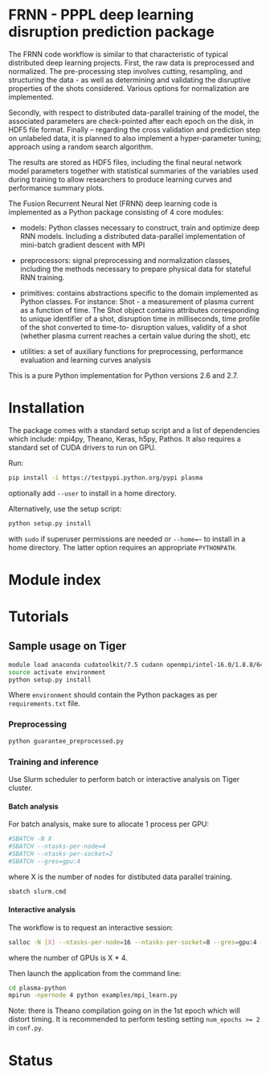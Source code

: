 FRNN - PPPL deep learning disruption prediction package
=======================================================

The FRNN code workflow is similar to that characteristic of typical distributed deep learning projects.
First, the raw data is preprocessed and normalized. The pre-processing step involves cutting, resampling, 
and structuring the data - as well as determining and validating the disruptive properties of
the shots considered. Various options for normalization are implemented. 

Secondly, with respect to distributed data-parallel training of the model, the associated parameters are check-pointed after each epoch on the disk, in HDF5 file format. Finally – regarding the cross validation and prediction step on
unlabeled data, it is planned to also implement a hyper-parameter tuning; approach using a random search algorithm.

The results are stored as HDF5 files, including the final neural network model parameters together with
statistical summaries of the variables used during training to allow researchers to produce learning
curves and performance summary plots.

The Fusion Recurrent Neural Net (FRNN) deep learning code is implemented as a Python package
consisting of 4 core modules:

- models: Python classes necessary to construct, train and optimize deep RNN models. Including a distributed data-parallel implementation of mini-batch gradient descent with MPI

- preprocessors: signal preprocessing and normalization classes, including the methods necessary to prepare physical data for stateful RNN training.

- primitives: contains abstractions specific to the domain implemented as Python classes. For instance: Shot - a measurement of plasma current as a function of time. The Shot object contains attributes corresponding to unique identifier of a shot, disruption time in milliseconds, time profile of the shot converted to time-to- disruption values, validity of a shot (whether plasma current reaches a certain value during the shot), etc

- utilities: a set of auxiliary functions for preprocessing, performance evaluation and learning curves analysis

This is a pure Python implementation for Python versions 2.6 and 2.7.

Installation
============

The package comes with a standard setup script and a list of dependencies which include: mpi4py, Theano,
Keras, h5py, Pathos. It also requires a standard set of CUDA drivers to run on GPU.

Run:
```bash
pip install -i https://testpypi.python.org/pypi plasma
```
optionally add `--user` to install in a home directory.

Alternatively, use the setup script:

```bash
python setup.py install
```

with `sudo` if superuser permissions are needed or `--home=~` to install in a home directory. The latter option requires an appropriate `PYTHONPATH`.

Module index
============

Tutorials
=========

## Sample usage on Tiger

```bash
module load anaconda cudatoolkit/7.5 cudann openmpi/intel-16.0/1.8.8/64
source activate environment
python setup.py install
```

Where `environment` should contain the Python packages as per `requirements.txt` file.

### Preprocessing

```bash
python guarantee_preprocessed.py
```

### Training and inference

Use Slurm scheduler to perform batch or interactive analysis on Tiger cluster.

#### Batch analysis

For batch analysis, make sure to allocate 1 process per GPU:

```bash
#SBATCH -N X
#SBATCH --ntasks-per-node=4
#SBATCH --ntasks-per-socket=2
#SBATCH --gres=gpu:4
```
where X is the number of nodes for distibuted data parallel training.


```bash
sbatch slurm.cmd
```

#### Interactive analysis

The workflow is to request an interactive session:

```bash
salloc -N [X] --ntasks-per-node=16 --ntasks-per-socket=8 --gres=gpu:4 -t 0-6:00
```
where the number of GPUs is X * 4.


Then launch the application from the command line:

```bash
cd plasma-python
mpirun -npernode 4 python examples/mpi_learn.py
```

Note: there is Theano compilation going on in the 1st epoch which will distort timing. It is recommended to perform testing setting `num_epochs >= 2` in `conf.py`.


Status
======
